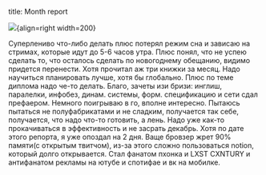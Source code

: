 title: Month report

![](/static/img/hEqMeLk_c3g.jpg){align=right width=200}

Суперлениво что-либо делать плюс потерял режим сна и зависаю на стримах, которые идут до 5-6 часов утра. Плюс понял, что не успею сделать то, что осталось сделать по новогоднему обещанию, видимо придется перенести. Хотя прочитал аж три книжки за месяц. Надо научиться планировать лучше, хотя бы глобально. Плюс по теме диплома надо че-то делать. Благо, зачеты изи бризи: инглиш, паралелки, инфобез, динам. системы, форм. спецификацию и сети сдал префаером. Немного поигрываю в го, вполне интересно. Пытаюсь пытаться не полуфабрикатами и не сладким, получается так себе, получается, что надо что-то готовить, а лень. Надо уже как-то прокачиваться в эффективность и не засрать декабрь. Хотя по дате этого репорта, я уже опоздал на 2 дня. Ваще бровзер жрет 90% памяти(с открытым твитчом), из-за этого сложно пользоваться notion, который долго открывается. Стал фанатом пхонка и LXST CXNTURY и антифанатом рекламы на ютубе и спотифае и вк на мобилке.
